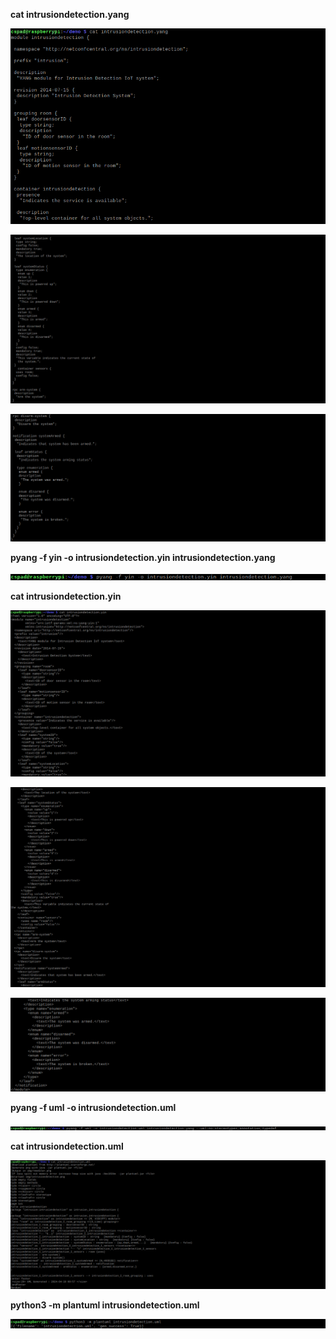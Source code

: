 **cat intrusiondetection.yang**

![cat_intrusiondetection_yang1](cat_intrusiondetection_yang1.png)

![cat_intrusiondetection_yang2](cat_intrusiondetection_yang2.png)

![cat_intrusiondetection_yang3](cat_intrusiondetection_yang3.png)

**pyang -f yin -o intrusiondetection.yin intrusiondetection.yang**

![pyang_intrusiondetection](pyang_intrusiondetection.png)

**cat intrusiondetection.yin**

![cat_intrusiondetection_yin1](cat_intrusiondetection_yin1.png)

![cat_intrusiondetection_yin2](cat_intrusiondetection_yin2.png)

![cat_intrusiondetection_yin3](cat_intrusiondetection_yin3.png)

**pyang -f uml -o intrusiondetection.uml**

![pyang_intrusiondetection_uml](pyang_intrusiondetection_uml.png)

**cat intrusiondetection.uml**

![cat_intrusiondetection_uml](cat_intrusiondetection_uml.png)

**python3 -m plantuml intrusiondetection.uml**

![python_plant_uml](python_plant_uml.png)

